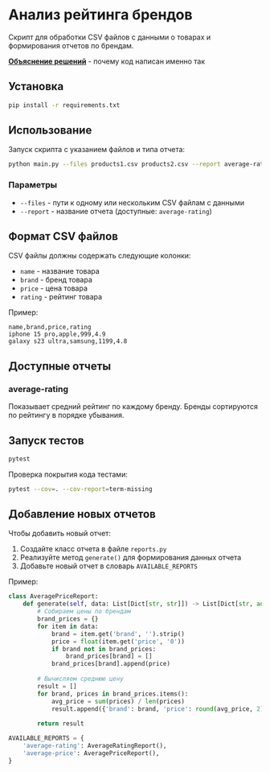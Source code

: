 # Анализ рейтинга брендов

Скрипт для обработки CSV файлов с данными о товарах и формирования отчетов по брендам.

**[Объяснение решений](EXPLANATIONS.md)** - почему код написан именно так

## Установка

```bash
pip install -r requirements.txt
```

## Использование

Запуск скрипта с указанием файлов и типа отчета:

```bash
python main.py --files products1.csv products2.csv --report average-rating
```

### Параметры

- `--files` - пути к одному или нескольким CSV файлам с данными
- `--report` - название отчета (доступные: `average-rating`)

## Формат CSV файлов

CSV файлы должны содержать следующие колонки:
- `name` - название товара
- `brand` - бренд товара
- `price` - цена товара
- `rating` - рейтинг товара

Пример:
```
name,brand,price,rating
iphone 15 pro,apple,999,4.9
galaxy s23 ultra,samsung,1199,4.8
```

## Доступные отчеты

### average-rating
Показывает средний рейтинг по каждому бренду. Бренды сортируются по рейтингу в порядке убывания.

## Запуск тестов

```bash
pytest
```

Проверка покрытия кода тестами:

```bash
pytest --cov=. --cov-report=term-missing
```

## Добавление новых отчетов

Чтобы добавить новый отчет:

1. Создайте класс отчета в файле `reports.py`
2. Реализуйте метод `generate()` для формирования данных отчета
3. Добавьте новый отчет в словарь `AVAILABLE_REPORTS`

Пример:

```python
class AveragePriceReport:
    def generate(self, data: List[Dict[str, str]]) -> List[Dict[str, any]]:
        # Собираем цены по брендам
        brand_prices = {}
        for item in data:
            brand = item.get('brand', '').strip()
            price = float(item.get('price', '0'))
            if brand not in brand_prices:
                brand_prices[brand] = []
            brand_prices[brand].append(price)
        
        # Вычисляем среднюю цену
        result = []
        for brand, prices in brand_prices.items():
            avg_price = sum(prices) / len(prices)
            result.append({'brand': brand, 'price': round(avg_price, 2)})
        
        return result

AVAILABLE_REPORTS = {
    'average-rating': AverageRatingReport(),
    'average-price': AveragePriceReport(),
}
```
